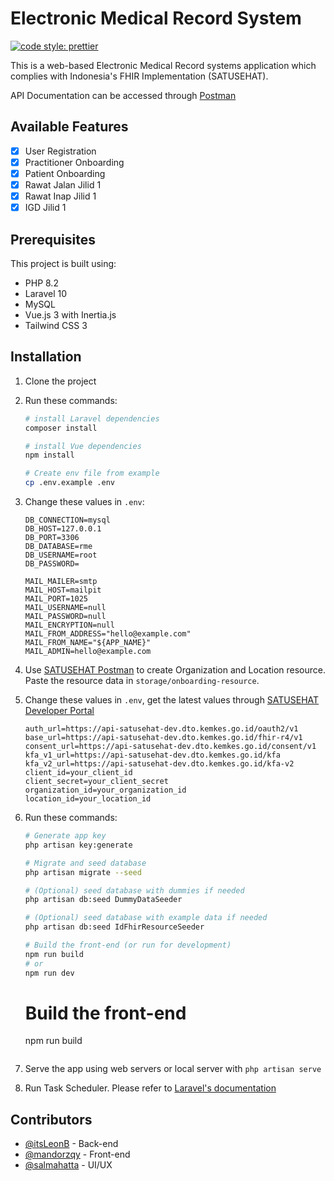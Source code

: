 # Electronic Medical Record System

[![code style: prettier](https://img.shields.io/badge/code_style-prettier-ff69b4.svg?style=flat-square)](https://github.com/prettier/prettier)

This is a web-based Electronic Medical Record systems application which complies with Indonesia's FHIR Implementation (SATUSEHAT).

API Documentation can be accessed through [Postman](https://documenter.getpostman.com/view/29785588/2s9Yynm4LB)

## Available Features

-   [x] User Registration
-   [x] Practitioner Onboarding
-   [x] Patient Onboarding
-   [x] Rawat Jalan Jilid 1
-   [x] Rawat Inap Jilid 1
-   [x] IGD Jilid 1

## Prerequisites

This project is built using:

-   PHP 8.2
-   Laravel 10
-   MySQL
-   Vue.js 3 with Inertia.js
-   Tailwind CSS 3

## Installation

1. Clone the project
2. Run these commands:
    ```sh
    # install Laravel dependencies
    composer install

    # install Vue dependencies
    npm install

    # Create env file from example
    cp .env.example .env
    ```
3. Change these values in `.env`:

    ```
    DB_CONNECTION=mysql
    DB_HOST=127.0.0.1
    DB_PORT=3306
    DB_DATABASE=rme
    DB_USERNAME=root
    DB_PASSWORD=

    MAIL_MAILER=smtp
    MAIL_HOST=mailpit
    MAIL_PORT=1025
    MAIL_USERNAME=null
    MAIL_PASSWORD=null
    MAIL_ENCRYPTION=null
    MAIL_FROM_ADDRESS="hello@example.com"
    MAIL_FROM_NAME="${APP_NAME}"
    MAIL_ADMIN=hello@example.com
    ```

4. Use [SATUSEHAT Postman](https://www.postman.com/satusehat/workspace/satusehat-public/overview) to create Organization and Location resource. Paste the resource data in `storage/onboarding-resource`.
   
5. Change these values in `.env`, get the latest values through [SATUSEHAT Developer Portal](https://satusehat.kemkes.go.id/platform)
    ```
    auth_url=https://api-satusehat-dev.dto.kemkes.go.id/oauth2/v1
    base_url=https://api-satusehat-dev.dto.kemkes.go.id/fhir-r4/v1
    consent_url=https://api-satusehat-dev.dto.kemkes.go.id/consent/v1
    kfa_v1_url=https://api-satusehat-dev.dto.kemkes.go.id/kfa
    kfa_v2_url=https://api-satusehat-dev.dto.kemkes.go.id/kfa-v2
    client_id=your_client_id
    client_secret=your_client_secret
    organization_id=your_organization_id
    location_id=your_location_id
    ```
6. Run these commands:
    ```sh
    # Generate app key
    php artisan key:generate

    # Migrate and seed database
    php artisan migrate --seed

    # (Optional) seed database with dummies if needed
    php artisan db:seed DummyDataSeeder

   # (Optional) seed database with example data if needed
   php artisan db:seed IdFhirResourceSeeder

   # Build the front-end (or run for development)
   npm run build
   # or
   npm run dev
   ```

    # Build the front-end
    npm run build
    ```
7. Serve the app using web servers or local server with `php artisan serve`
8. Run Task Scheduler. Please refer to [Laravel's documentation](https://laravel.com/docs/10.x/scheduling#running-the-scheduler)

## Contributors

-   [@itsLeonB](https://github.com/itsLeonB) - Back-end
-   [@mandorzqy](https://github.com/mandorzqy) - Front-end
-   [@salmahatta](https://github.com/salmahatta) - UI/UX
